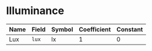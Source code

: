 # Illuminance

| Name | Field | Symbol | Coefficient | Constant |
| ---- | ----- | ------ | ----------- | -------- |
| Lux  | `lux` | lx     | 1           | 0        |
